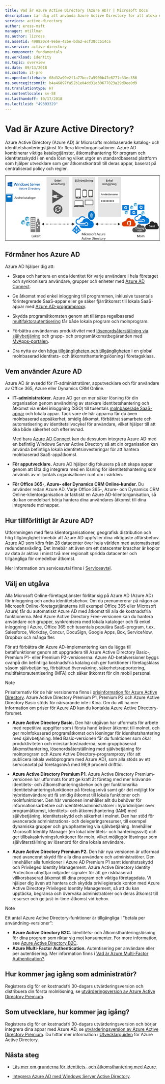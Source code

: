 ```yaml
---
title: Vad är Azure Active Directory (Azure AD)? | Microsoft Docs
description: Lär dig att använda Azure Active Directory för att utöka dina befintliga lokala identiteter till molnet eller utveckla integrerade Azure AD-program.
services: active-directory
author: eross-msft
manager: mtillman
ms.author: lizross
ms.assetid: 498820c4-9ebe-42be-bda2-ecf38cc514ca
ms.service: active-directory
ms.component: fundamentals
ms.workload: identity
ms.topic: overview
ms.date: 09/13/2018
ms.custom: it-pro
ms.openlocfilehash: 08d32a99e2f1a77bcc7a5900b47e6771c33ec356
ms.sourcegitcommit: b4a46897fa52b1e04dd31e30677023a29d9ee0d9
ms.translationtype: HT
ms.contentlocale: sv-SE
ms.lasthandoff: 10/17/2018
ms.locfileid: "49393329"
---
```

# <a name="what-is-azure-active-directory"></a>Vad är Azure Active Directory?
Azure Active Directory (Azure AD) är Microsofts molnbaserade katalog- och identitetshanteringstjänst för flera klientorganisationer. Azure AD kombinerar viktiga katalogtjänster, åtkomsthantering för program och identitetsskydd i en enda lösning vilket utgör en standardbaserad plattform som hjälper utvecklare som ger åtkomstkontroll till deras appar, baserat på centraliserad policy och regler.

![Azure AD Connect Stack](./media/active-directory-whatis/Azure_Active_Directory.png)

## <a name="benefits-of-azure-ad"></a>Förmåner hos Azure AD
Azure AD hjälper dig att:

-   Skapa och hantera en enda identitet för varje användare i hela företaget och synkronisera användare, grupper och enheter med [Azure AD Connect](../connect/active-directory-aadconnect.md).

-   Ge åtkomst med enkel inloggning till programmen, inklusive tusentals förintegrerade SaaS-appar eller ge säker fjärråtkomst till lokala SaaS-appar med [Azure AD-programproxy](../manage-apps/application-proxy.md).

-   Skydda programåtkomsten genom att tillämpa regelbaserad [multifaktorautentisering](../authentication/concept-mfa-howitworks.md) får både lokala program och molnprogram.

-   Förbättra användarnas produktivitet med [lösenordsåterställning via självbetjäning](../user-help/user-help-reset-password.md) och grupp- och programåtkomstbegäranden med [MyApps-portalen](../user-help/active-directory-saas-access-panel-introduction.md).

-   Dra nytta av den [höga tillgängligheten och tillgängligheten](https://docs.microsoft.com/azure/architecture/checklist/availability) i en global molnbaserad identitets- och åtkomsthanteringslösning i företagsklass.

## <a name="who-uses-azure-ad"></a>Vem använder Azure AD
Azure AD är avsedd för IT-administratörer, apputvecklare och för användare av Office 365, Azure eller Dynamics CRM Online.

- **IT-administratörer.** Azure AD ger en mer säker lösning för din organisation genom användning av starkare identitetshantering och åtkomst via enkel inloggning (SSO) till tusentals [molnbaserade SaaS-appar](../saas-apps/tutorial-list.md) och lokala appar. Tack vare de här apparna får du även molnbaserad appsäkerhet, smidig åtkomst, förbättrat samarbete och automatisering av identitetslivscykel för användare, vilket hjälper till att öka både säkerhet och efterlevnad.

    Med bara [Azure AD Connect](../connect/active-directory-aadconnect-get-started-express.md) kan du dessutom integrera Azure AD med en befintlig Windows Server Active Directory så att din organisation kan använda befintliga lokala identitetsinvesteringar för att hantera molnbaserad SaaS-appåtkomst.

- **För apputvecklare.** Azure AD hjälper dig fokusera på att skapa appar genom att låta dig integrera med en lösning för identitetshantering som används av miljontals organisationer runt om i världen.

- **För Office 365-, Azure- eller Dynamics CRM Online-kunder.** Du använder redan Azure AD. Varje Office 365-, Azure- och Dynamics CRM Online-klientorganisation är faktiskt en Azure AD-klientorganisation, så du kan omedelbart börja hantera dina användares åtkomst till dina integrerade molnappar.

## <a name="how-reliable-is-azure-ad"></a>Hur tillförlitligt är Azure AD?
Utformningen med flera klientorganisationer, geografisk distribution och hög tillgänglighet innebär att Azure AD uppfyller dina viktigaste affärsbehov. Azure AD som körs från 28 datacenter över hela världen med automatiserad redundansväxling. Det innebär att även om ett datacenter kraschar är kopior av data är aktiva i minst två mer regionalt spridda datacenter och tillgängliga för omedelbar åtkomst.

Mer information om serviceavtal finns i [Serviceavtal](https://azure.microsoft.com/support/legal/sla/).

## <a name="choose-an-edition"></a>Välj en utgåva
Alla Microsoft Online-företagstjänster förlitar sig på Azure AD (Azure AD) för inloggning och andra identitetsbehov. Om du prenumererar på någon av Microsoft Online-företagstjänsterna (till exempel Office 365 eller Microsoft Azure) får du automatiskt Azure AD med åtkomst till alla de kostnadsfria funktionerna. Med Azure Active Directory Free-versionen kan du hantera användare och grupper, synkronisera med lokala kataloger och få enkel inloggning i Azure, Office 365 och tusentals populära SaaS-program, t.ex. Salesforce, Workday, Concur, DocuSign, Google Apps, Box, ServiceNow, Dropbox och många fler. 

För att förbättra din Azure AD-implementering kan du lägga till betalfunktioner genom att uppgradera till Azure Active Directory Basic-, Premium P1- eller Premium P2-versionerna. Azure AD-betalversioner byggs ovanpå din befintliga kostnadsfria katalog och ger funktioner i företagsklass såsom självbetjäning, förbättrad övervakning, säkerhetsrapportering, multifaktorautentisering (MFA) och säker åtkomst för din mobil personal.

> [!NOTE]
> Prisalternativ för de här versionerna finns i [prisinformation för Azure Active Directory](https://azure.microsoft.com/pricing/details/active-directory/). Azure Active Directory Premium P1, Premium P2 och Azure Active Directory Basic stöds för närvarande inte i Kina. Om du vill ha mer information om priser för Azure AD kan du kontakta Azure Active Directory-forumet.

- **Azure Active Directory Basic.** Den här utgåvan har utformats för arbete med repetitiva uppgifter som i första hand kräver åtkomst till molnet, och ger molnfokuserad programåtkomst och lösningar för identitetshantering med självbetjäning. Med Basic-versionen får du funktioner som ökar produktiviteten och minskar kostnaderna, som gruppbaserad åtkomsthantering, lösenordsåterställning med självbetjäning för molnprogram och Azure Active Directory-programproxy (för att publicera lokala webbprogram med Azure AD), som alla stöds av ett serviceavtal på företagsnivå med 99,9 procent drifttid.

- **Azure Active Directory Premium P1.** Azure Active Directory Premium-versionen har utformats för att ge kraft åt företag med mer krävande identitets- och åtkomsthanteringsbehov och ger funktionsrika identitetshanteringsfunktioner på företagsnivå samt gör det möjligt för hybridanvändare att få smidig åtkomst till lokala funktioner och molnfunktioner. Den här versionen innehåller allt du behöver för informationsarbetare och identitetsadministratörer i hybridmiljöer över programåtkomst, identitets- och åtkomsthantering (IAM) med självbetjäning, identitetsskydd och säkerhet i molnet. Den har stöd för avancerade administrations- och delegeringsresurser, till exempel dynamiska grupper och grupphantering via självbetjäning. Innehåller Microsoft Identity Manager (en lokal identitets- och hanteringssvit) och ger tillbakaskrivningsfunktioner för moln, vilket möjliggör lösningar som självåterställning av lösenord för dina lokala användare.

- **Azure Active Directory Premium P2.** Den här nya versionen är utformad med avancerat skydd för alla dina användare och administratörer. Den innehåller alla funktioner i Azure AD Premium P1 samt identitetsskydd och Privileged Identity Management. Azure Active Directory Identity Protection utnyttjar miljarder signaler för att ge riskbaserad villkorsbaserad åtkomst till dina program och viktiga företagsdata. Vi hjälper dig även att hantera och skydda privilegierade konton med Azure Active Directory Privileged Identity Management, så att du kan upptäcka, begränsa och övervaka administratörer och deras åtkomst till resurser och ge just-in-time-åtkomst vid behov.  

> [!NOTE]
> Ett antal Azure Active Directory-funktioner är tillgängliga i ”betala per användning-versioner”:<ul><li>**Azure Active Directory B2C.** Identitets- och åtkomsthanteringslösning för dina program som riktar sig mot konsumenter. For more information, see [Azure Active Directory B2C](https://azure.microsoft.com/documentation/services/active-directory-b2c/).</li><li>**Azure Multi-Factor Authentication.** Autentisering per användare eller per autentisering. Mer information finns i [Vad är Azure Multi-Factor Authentication?](../authentication/multi-factor-authentication.md).

## <a name="as-an-admin-how-do-i-get-started"></a>Hur kommer jag igång som administratör?
Registrera dig för en kostnadsfri 30-dagars utvärderingsversion och distribuera din första molnlösning, se [utvärderingsversion av Azure Active Directory Premium](https://azure.microsoft.com/trial/get-started-active-directory/).

## <a name="as-a-developer-how-do-i-get-started"></a>Som utvecklare, hur kommer jag igång?
Registrera dig för en kostnadsfri 30-dagars utvärderingsversion och börjar integrera dina appar med Azure AD, se [utvärderingsversion av Azure Active Directory Premium](https://azure.microsoft.com/trial/get-started-active-directory/). Du hittar mer information i [Utvecklarguiden](../develop/azure-ad-developers-guide.md) för Azure Active Directory.

## <a name="next-steps"></a>Nästa steg
- [Läs mer om grunderna för identitets- och åtkomsthantering med Azure](identity-fundamentals.md).

- [Integrera Azure AD med Windows Server Active Directory](../hybrid/how-to-connect-install-express.md).
